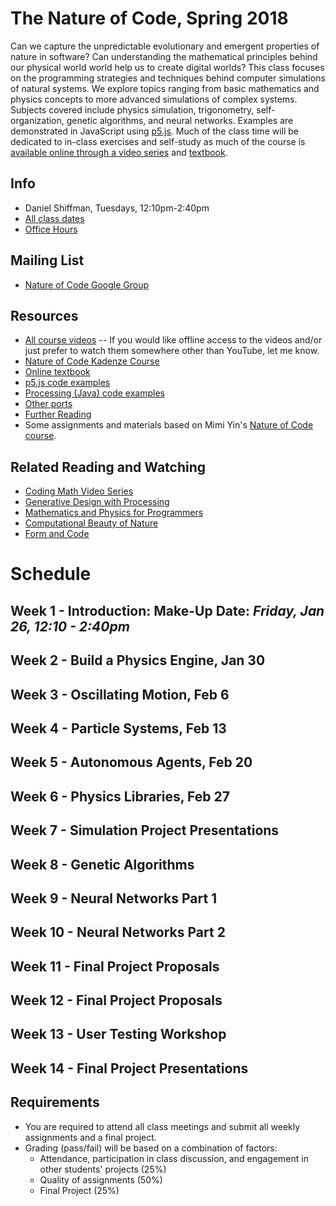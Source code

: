 # The Nature of Code, Spring 2018

Can we capture the unpredictable evolutionary and emergent properties of nature in software? Can understanding the mathematical principles behind our physical world world help us to create digital worlds? This class focuses on the programming strategies and techniques behind computer simulations of natural systems. We explore topics ranging from basic mathematics and physics concepts to more advanced simulations of complex systems. Subjects covered include physics simulation, trigonometry, self-organization, genetic algorithms, and neural networks. Examples are demonstrated in JavaScript using [p5.js](http://p5js.org). Much of the class time will be dedicated to in-class exercises and self-study as much of the course is [available online through a video series](https://www.youtube.com/user/shiffman/playlists?shelf_id=6&view_as=subscriber&sort=dd&view=50) and [textbook](http://natureofcode.com/book/).

## Info
- Daniel Shiffman, Tuesdays, 12:10pm-2:40pm
- [All class dates](http://help.itp.nyu.edu/curriculum/registration/spring-2018-reg-info/spring-2018-class-dates-term-deadlines)
- [Office Hours](https://itp.nyu.edu/inwiki/Signup/Shiffman)

## Mailing List
* [Nature of Code Google Group](https://groups.google.com/a/itp.nyu.edu/forum/#!forum/natureofcode)

## Resources
* [All course videos](https://www.youtube.com/user/shiffman/playlists?view=50&sort=dd&shelf_id=6) -- If you would like offline access to the videos and/or just prefer to watch them somewhere other than YouTube, let me know.
* [Nature of Code Kadenze Course](https://www.kadenze.com/courses/the-nature-of-code/info)
* [Online textbook](http://natureofcode.com/book/)
* [p5.js code examples](https://github.com/shiffman/The-Nature-of-Code-Examples-p5.js)
* [Processing (Java) code examples](https://github.com/shiffman/The-Nature-of-Code-Examples)
* [Other ports](https://github.com/shiffman/The-Nature-of-Code-Examples/blob/master/README.md)
* [Further Reading](http://natureofcode.com/book/further-reading/)
* Some assignments and materials based on Mimi Yin's [Nature of Code course](https://github.com/mimiyin/Nature-of-Code-S-16/).

## Related Reading and Watching
* [Coding Math Video Series](http://www.youtube.com/user/codingmath)
* [Generative Design with Processing](http://www.amazon.com/gp/product/1616890770/ref=as_li_ss_tl?ie=UTF8&camp=1789&creative=390957&creativeASIN=1616890770&linkCode=as2&tag=natureofcode-20)
* [Mathematics and Physics for Programmers](http://www.amazon.com/gp/product/1435457331/ref=as_li_ss_tl?ie=UTF8&camp=1789&creative=390957&creativeASIN=1435457331&linkCode=as2&tag=learniproces-20)
* [Computational Beauty of Nature](http://www.amazon.com/gp/product/0262561271/ref=as_li_ss_tl?ie=UTF8&camp=1789&creative=390957&creativeASIN=0262561271&linkCode=as2&tag=natureofcode-20)
* [Form and Code](http://formandcode.com/)

# Schedule

## Week 1 - Introduction: Make-Up Date: ***Friday, Jan 26, 12:10 - 2:40pm***

## Week 2 - Build a Physics Engine, Jan 30

## Week 3 - Oscillating Motion, Feb  6

## Week 4 - Particle Systems, Feb 13

## Week 5 - Autonomous Agents, Feb 20

## Week 6 - Physics Libraries, Feb 27

## Week 7 - Simulation Project Presentations 

## Week 8 - Genetic Algorithms

## Week 9 - Neural Networks Part 1

## Week 10 - Neural Networks Part 2

## Week 11 - Final Project Proposals

## Week 12 - Final Project Proposals

## Week 13 - User Testing Workshop

## Week 14 - Final Project Presentations

## Requirements
* You are required to attend all class meetings and submit all weekly assignments and a final project.
* Grading (pass/fail) will be based on a combination of factors:
  * Attendance, participation in class discussion, and engagement in other students' projects (25%)
  * Quality of assignments (50%)
  * Final Project (25%)
